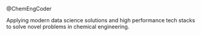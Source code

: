 @ChemEngCoder

Applying modern data science solutions and high performance tech stacks to solve novel problems in chemical engineering.

<!---
ChemEngCoder/ChemEngCoder is a ✨ special ✨ repository because its `README.md` (this file) appears on your GitHub profile.
You can click the Preview link to take a look at your changes.
--->
